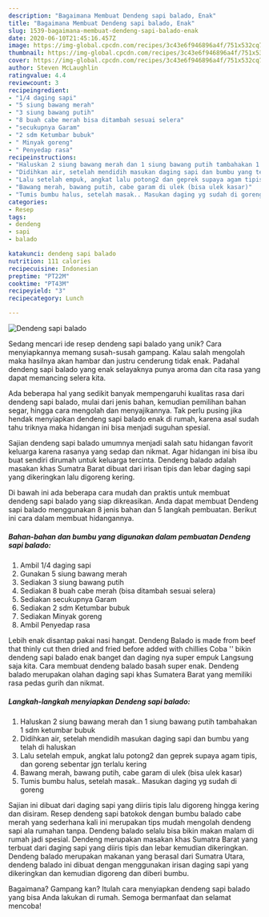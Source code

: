 ```yaml
---
description: "Bagaimana Membuat Dendeng sapi balado, Enak"
title: "Bagaimana Membuat Dendeng sapi balado, Enak"
slug: 1539-bagaimana-membuat-dendeng-sapi-balado-enak
date: 2020-06-10T21:45:16.457Z
image: https://img-global.cpcdn.com/recipes/3c43e6f946896a4f/751x532cq70/dendeng-sapi-balado-foto-resep-utama.jpg
thumbnail: https://img-global.cpcdn.com/recipes/3c43e6f946896a4f/751x532cq70/dendeng-sapi-balado-foto-resep-utama.jpg
cover: https://img-global.cpcdn.com/recipes/3c43e6f946896a4f/751x532cq70/dendeng-sapi-balado-foto-resep-utama.jpg
author: Steven McLaughlin
ratingvalue: 4.4
reviewcount: 3
recipeingredient:
- "1/4 daging sapi"
- "5 siung bawang merah"
- "3 siung bawang putih"
- "8 buah cabe merah bisa ditambah sesuai selera"
- "secukupnya Garam"
- "2 sdm Ketumbar bubuk"
- " Minyak goreng"
- " Penyedap rasa"
recipeinstructions:
- "Haluskan 2 siung bawang merah dan 1 siung bawang putih tambahakan 1 sdm ketumbar bubuk"
- "Didihkan air, setelah mendidih masukan daging sapi dan bumbu yang telah di haluskan"
- "Lalu setelah empuk, angkat lalu potong2 dan geprek supaya agam tipis, dan goreng sebentar jgn terlalu kering"
- "Bawang merah, bawang putih, cabe garam di ulek (bisa ulek kasar)"
- "Tumis bumbu halus, setelah masak.. Masukan daging yg sudah di goreng"
categories:
- Resep
tags:
- dendeng
- sapi
- balado

katakunci: dendeng sapi balado 
nutrition: 111 calories
recipecuisine: Indonesian
preptime: "PT22M"
cooktime: "PT43M"
recipeyield: "3"
recipecategory: Lunch

---
```



![Dendeng sapi balado](https://img-global.cpcdn.com/recipes/3c43e6f946896a4f/751x532cq70/dendeng-sapi-balado-foto-resep-utama.jpg)

Sedang mencari ide resep dendeng sapi balado yang unik? Cara menyiapkannya memang susah-susah gampang. Kalau salah mengolah maka hasilnya akan hambar dan justru cenderung tidak enak. Padahal dendeng sapi balado yang enak selayaknya punya aroma dan cita rasa yang dapat memancing selera kita.

Ada beberapa hal yang sedikit banyak mempengaruhi kualitas rasa dari dendeng sapi balado, mulai dari jenis bahan, kemudian pemilihan bahan segar, hingga cara mengolah dan menyajikannya. Tak perlu pusing jika hendak menyiapkan dendeng sapi balado enak di rumah, karena asal sudah tahu triknya maka hidangan ini bisa menjadi suguhan spesial.

Sajian dendeng sapi balado umumnya menjadi salah satu hidangan favorit keluarga karena rasanya yang sedap dan nikmat. Agar hidangan ini bisa ibu buat sendiri dirumah untuk keluarga tercinta. Dendeng balado adalah masakan khas Sumatra Barat dibuat dari irisan tipis dan lebar daging sapi yang dikeringkan lalu digoreng kering.


Di bawah ini ada beberapa cara mudah dan praktis untuk membuat dendeng sapi balado yang siap dikreasikan. Anda dapat membuat Dendeng sapi balado menggunakan 8 jenis bahan dan 5 langkah pembuatan. Berikut ini cara dalam membuat hidangannya.

<!--inarticleads1-->

##### Bahan-bahan dan bumbu yang digunakan dalam pembuatan Dendeng sapi balado:

1. Ambil 1/4 daging sapi
1. Gunakan 5 siung bawang merah
1. Sediakan 3 siung bawang putih
1. Sediakan 8 buah cabe merah (bisa ditambah sesuai selera)
1. Sediakan secukupnya Garam
1. Sediakan 2 sdm Ketumbar bubuk
1. Sediakan  Minyak goreng
1. Ambil  Penyedap rasa


Lebih enak disantap pakai nasi hangat. Dendeng Balado is made from beef that thinly cut then dried and fried before added with chillies Coba &#39;&#39; bikin dendeng sapi balado enak banget dan daging nya super empuk Langsung saja kita. Cara membuat dendeng balado basah super enak. Dendeng balado merupakan olahan daging sapi khas Sumatera Barat yang memiliki rasa pedas gurih dan nikmat. 

<!--inarticleads2-->

##### Langkah-langkah menyiapkan Dendeng sapi balado:

1. Haluskan 2 siung bawang merah dan 1 siung bawang putih tambahakan 1 sdm ketumbar bubuk
1. Didihkan air, setelah mendidih masukan daging sapi dan bumbu yang telah di haluskan
1. Lalu setelah empuk, angkat lalu potong2 dan geprek supaya agam tipis, dan goreng sebentar jgn terlalu kering
1. Bawang merah, bawang putih, cabe garam di ulek (bisa ulek kasar)
1. Tumis bumbu halus, setelah masak.. Masukan daging yg sudah di goreng


Sajian ini dibuat dari daging sapi yang diiris tipis lalu digoreng hingga kering dan disiram. Resep dendeng sapi batokok dengan bumbu balado cabe merah yang sederhana kali ini merupakan tips mudah mengolah dendeng sapi ala rumahan tanpa. Dendeng balado selalu bisa bikin makan malam di rumah jadi spesial. Dendeng merupakan masakan khas Sumatra Barat yang terbuat dari daging sapi yang diiris tipis dan lebar kemudian dikeringkan. Dendeng balado merupakan makanan yang berasal dari Sumatra Utara, dendeng balado ini dibuat dengan menggunakan irisan daging sapi yang dikeringkan dan kemudian digoreng dan diberi bumbu. 

Bagaimana? Gampang kan? Itulah cara menyiapkan dendeng sapi balado yang bisa Anda lakukan di rumah. Semoga bermanfaat dan selamat mencoba!
